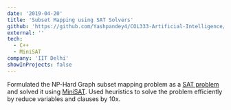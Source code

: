 ```yaml
---
date: '2019-04-20'
title: 'Subset Mapping using SAT Solvers'
github: 'https://github.com/Yashpandey4/COL333-Artificial-Intelligence/tree/master/3.%20SAT%20Solver'
external: ''
tech:
  - C++
  - MiniSAT
company: 'IIT Delhi'
showInProjects: false
---
```


Formulated the NP-Hard Graph subset mapping problem as a [SAT problem](https://en.wikipedia.org/wiki/Boolean_satisfiability_problem) and solved it using [MiniSAT](http://minisat.se/). Used heuristics to solve the problem efficiently by reduce variables and clauses by 10x.
